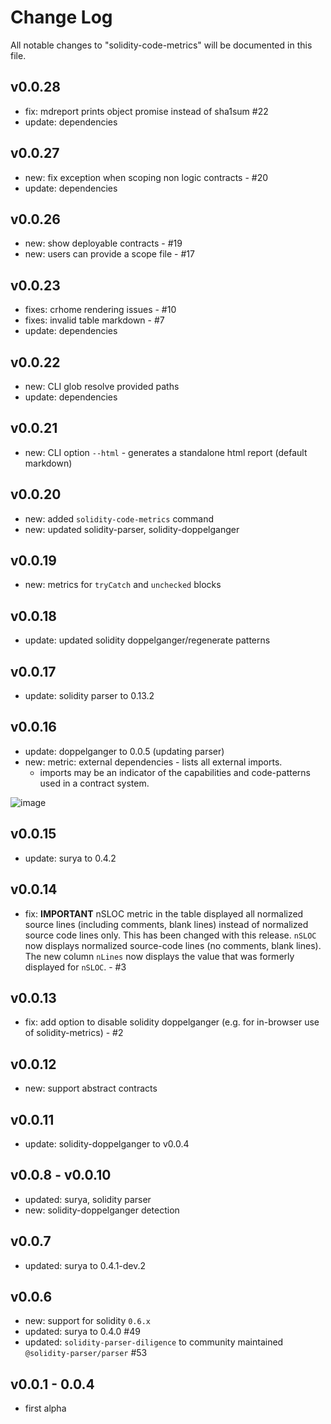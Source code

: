 # Change Log
All notable changes to "solidity-code-metrics" will be documented in this file.

## v0.0.28
- fix: mdreport prints object promise instead of sha1sum #22
- update: dependencies


## v0.0.27
- new: fix exception when scoping non logic contracts - #20 
- update: dependencies

## v0.0.26
- new: show deployable contracts - #19
- new: users can provide a scope file - #17

## v0.0.23
- fixes: crhome rendering issues - #10 
- fixes: invalid table markdown - #7 
- update: dependencies

## v0.0.22
- new: CLI glob resolve provided paths
- update: dependencies

## v0.0.21
- new: CLI option `--html` - generates a standalone html report (default markdown)

## v0.0.20
- new: added `solidity-code-metrics` command
- new: updated solidity-parser, solidity-doppelganger

## v0.0.19
- new: metrics for `tryCatch` and `unchecked` blocks

## v0.0.18
- update: updated solidity doppelganger/regenerate patterns
  
## v0.0.17
- update: solidity parser to 0.13.2

## v0.0.16
- update: doppelganger to 0.0.5 (updating parser)
- new: metric: external dependencies - lists all external imports. 
    - imports may be an indicator of the capabilities and code-patterns used in a contract system.

![image](https://user-images.githubusercontent.com/2865694/103999393-1e008d00-519d-11eb-9ccd-77e1387781b1.png)

## v0.0.15
- update: surya to 0.4.2

## v0.0.14
- fix: **IMPORTANT** nSLOC metric in the table displayed all normalized source lines (including comments, blank lines) instead of normalized source code lines only. This has been changed with this release. `nSLOC` now displays normalized source-code lines (no comments, blank lines). The new column `nLines`  now displays the value that was formerly displayed for `nSLOC`. - #3

## v0.0.13
- fix: add option to disable solidity doppelganger (e.g. for in-browser use of solidity-metrics) - #2

## v0.0.12
- new: support abstract contracts

## v0.0.11
- update: solidity-doppelganger to v0.0.4

## v0.0.8 - v0.0.10
- updated: surya, solidity parser
- new: solidity-doppelganger detection
  
## v0.0.7
- updated: surya to 0.4.1-dev.2

## v0.0.6
- new: support for solidity `0.6.x`
- updated: surya to 0.4.0 #49
- updated: `solidity-parser-diligence` to community maintained `@solidity-parser/parser` #53

## v0.0.1 - 0.0.4

- first alpha
